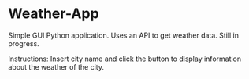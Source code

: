 # Weather-App
Simple GUI Python application. Uses an API to get weather data. Still in progress. 

Instructions:
Insert city name and click the button to display information about the weather of the city.

